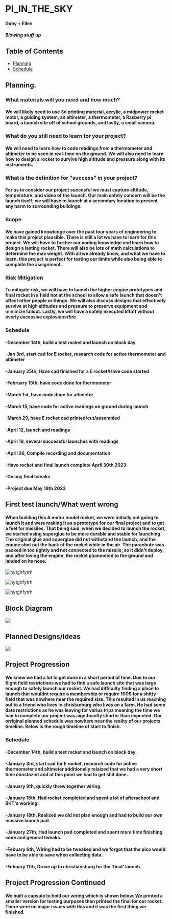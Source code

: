 # PI_IN_THE_SKY

#### Gaby + Ellen 
#### *Blowing stuff up*



## Table of Contents
* [Planning](#Planning)
* [Schedule](#Schedule)







## Planning.


### What materials will you need and how much?  

#### We will likely need to use 3d printing material, acrylic, a midpower rocket motor, a guiding system, an altimeter, a thermometer, a Rasberry pi board, a launch site off of school grounds, and lastly, a small camera.   

### What do you still need to learn for your project?

#### We will need to learn how to code readings from a thermometer and altimeter to be seen in real-time on the ground. We will also need to learn how to design a rocket to survive high altitude and pressure along with its instruments.

### What is the definition for "success" in your project? 

#### For us to consider our project succesful we must capture altitude, temperature, and video of the launch. Our main safety concern will be the launch itself; we will have to launch at a secondary location to prevent any harm to surrounding buildings.

### Scope

#### We have gained knowledge over the past four years of engineering to make this project plausible. There is still a lot we have to learn for this project. We will have to further our coding knowledge and learn how to design a lasting rocket. There will also be lots of math calculations to determine the max weight. With all we already know, and what we have to learn, this project is perfect for testing our limits while also being able to complete the assignment.

### Risk Mitigation

#### To mitigate risk, we will have to launch the higher engine prototypes and final rocket in a field not at the school to allow a safe launch that doesn't affect other people or things. We will also discuss designs that effectively survive at high altitudes and pressure to preserve equipment and minimize fallout. Lastly, we will have a safely executed liftoff without overly excessive explosions/fire

### Schedule

#### -December 14th, build a test rocket and launch on block day
#### -Jan 3rd, start cad for E rocket, research code for active thermometer and altimeter
#### -January 25th, Have cad finished for a E rocket/Have code started 
#### -February 15th, have code done for thermometer
#### -March 1st, have code done for altimeter
#### -March 15, have code for active readings on ground during launch
#### -March 29, have E rocket cad printed/cut/assembled 
#### -April 12, launch and readings
#### -April 19, several successful launches with readings
#### -April 26, Compile recording and documentation
#### -Have rocket and final launch complete April 30th 2023
#### -Do any final tweaks
#### -Project due May 19th 2023

## First test launch/What went wrong

#### When building this A motor model rocket, we were initially not going to launch it and were making it as a prototype for our final project and to get a feel for missiles. That being said, when we decided to launch the rocket, we started using superglue to be more durable and stable for launching. The original glue and superglue did not withstand the launch, and the engine shot out the back of the rocket while in the air. The parachute was packed in too tightly and not connected to the missile, so it didn't deploy, and after losing the engine, the rocket plummeted to the ground and landed on its nose. 

![hytghfytrh](urmom/RocketLaunch1.gif)

![hytghfytrh](urmom/IMG-4788.jpg)

![hytghfytrh](urmom/IMG-4786.jpg)


## Block Diagram

![](urmom/blok.jpg)


## Planned Designs/Ideas

![](urmom/rock.jpg)

## Project Progression

#### We knew we had a lot to get done in a short period of time. Due to our flight field restrictions we had to find a safe launch site that was large enough to safely launch our rocket. We had difficulty finding a place to launch that wouldnt require a membership or require 100$ for a shitty field that was nowhere near the required size. This resulted in us reaching out to a friend who lives in christanburg who lives on a farm. He had some date restrictions as he was leaving for varius trips meaning the time we had to complete our project was signifcantly shorter than expected. Our orriginal planned schedule was nowhere near the reality of our projects timeline. Below is the rough timeline of start to finish. 

### Schedule

#### -December 14th, build a test rocket and launch on block day.
#### -January 3rd, start cad for E rocket, research code for active thermometer and altimeter additionally relaized that we had a very short time constazint and at this point we had to get shit done.
#### -January 9th, quickly threw together wiring.
#### -January 15th, Had rocket completed and spent a lot of afterschool and BKT's working.
#### -January 18th, Realized we did not plan enough and had to build our own massive launch pad.
#### -January 27th, Had launch pad completed and spent more time finishing code and general tweaks.
#### -Febuary 6th, Wiring had to be tweaked and we forgot that the pico would have to be able to save when collecting data.
#### -Febuary 11th, Drove up to christiansburg for the 'final' launch.

## Project Progression Continued 

#### We built a capsule to hold our wiring which is shown below. We printed a smaller version for testing purposes then printed the final for our rocket. There were no major issues with this and it was the first thing we finished.



